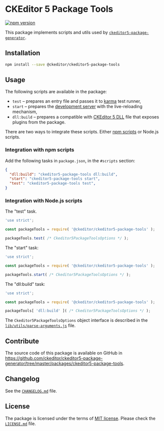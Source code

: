 # CKEditor 5 Package Tools

[![npm version](https://badge.fury.io/js/@ckeditor%2Fckeditor5-package-tools.svg)](https://badge.fury.io/js/@ckeditor%2Fckeditor5-package-tools)

This package implements scripts and utils used by [`ckeditor5-package-generator`](https://www.npmjs.com/package/ckeditor5-package-generator).

## Installation

```bash
npm install --save @ckeditor/ckeditor5-package-tools
```

## Usage

The following scripts are available in the package:

* `test` &ndash; prepares an entry file and passes it to [karma](https://karma-runner.github.io/) test runner,
* `start` &ndash; prepares the [development server](https://webpack.js.org/configuration/dev-server/) with the live-reloading mechanism,
* `dll:build` &ndash; prepares a compatible with [CKEditor 5 DLL](https://ckeditor.com/docs/ckeditor5/latest/builds/guides/development/dll-builds.html) file that exposes plugins from the package.

There are two ways to integrate these scripts. Either [npm scripts](https://docs.npmjs.com/cli/v7/using-npm/scripts) or Node.js scripts.

### Integration with npm scripts

Add the following tasks in `package.json`, in the `#scripts` section:

```json
{
  "dll:build": "ckeditor5-package-tools dll:build",
  "start": "ckeditor5-package-tools start",
  "test": "ckeditor5-package-tools test",
}
```

### Integration with Node.js scripts

The "test" task.

```js
'use strict';

const packageTools = require( '@ckeditor/ckeditor5-package-tools' );

packageTools.test( /* Ckeditor5PackageToolsOptions */ );
```

The "start" task:

```js
'use strict';

const packageTools = require( '@ckeditor/ckeditor5-package-tools' );

packageTools.start( /* Ckeditor5PackageToolsOptions */ );
```

The "dll:build" task:

```js
'use strict';

const packageTools = require( '@ckeditor/ckeditor5-package-tools' );

packageTools[ 'dll:build' ]( /* Ckeditor5PackageToolsOptions */ );
```

The `Ckeditor5PackageToolsOptions` object interface is described in the [`lib/utils/parse-arguments.js`](https://github.com/ckeditor/ckeditor5-package-generator/blob/master/packages/ckeditor5-package-tools/lib/utils/parse-arguments.js) file.

## Contribute

The source code of this package is available on GitHub in https://github.com/ckeditor/ckeditor5-package-generator/tree/master/packages/ckeditor5-package-tools.

## Changelog

See the [`CHANGELOG.md`](https://github.com/ckeditor/ckeditor5-package-generator/blob/master/CHANGELOG.md) file.

## License

The package is licensed under the terms of [MIT license](https://opensource.org/licenses/MIT). Please check the [`LICENSE.md`](https://github.com/ckeditor/ckeditor5-package-generator/blob/master/packages/ckeditor5-package-tools/LICENSE.md) file.
